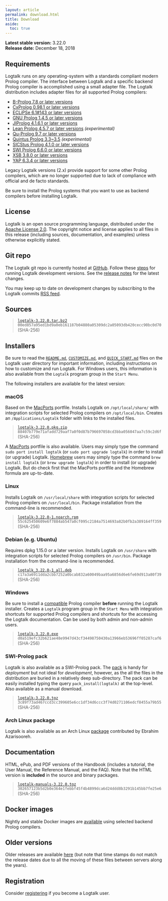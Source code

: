 ```yaml
---
layout: article
permalink: download.html
title: Download
aside:
  toc: true
---
```


**Latest stable version:** 3.22.0  
**Release date:** December 18, 2018

## Requirements

Logtalk runs on any operating-system with a standards compliant modern
Prolog compiler. The interface between Logtalk and a specific backend
Prolog compiler is accomplished using a small adapter file. The Logtalk
distribution includes adapter files for all supported Prolog compilers:

-   [B-Prolog 7.8 or later versions](http://www.picat-lang.org/bprolog/)
-   [CxProlog 0.98.1 or later versions](http://ctp.di.fct.unl.pt/~amd/cxprolog/)
-   [ECLiPSe 6.1\#143 or later versions](http://eclipseclp.org/)
-   [GNU Prolog 1.4.5 or later versions](http://www.gprolog.org/)
-   [JIProlog 4.1.6.1 or later versions](http://www.jiprolog.com/)
-   [Lean Prolog 4.5.7 or later versions](http://www.cse.unt.edu/~tarau/) *(experimental)*
-   [Qu-Prolog 9.7 or later versions](http://www.itee.uq.edu.au/~pjr/HomePages/QuPrologHome.html)
-   [Quintus Prolog 3.3\~3.5](https://quintus.sics.se) *(experimental)*
-   [SICStus Prolog 4.1.0 or later versions](https://sicstus.sics.se)
-   [SWI Prolog 6.6.0 or later versions](http://www.swi-prolog.org/)
-   [XSB 3.8.0 or later versions](http://xsb.sourceforge.net/)
-   [YAP 6.3.4 or later versions](http://www.dcc.fc.up.pt/~vsc/Yap/)

Legacy Logtalk versions (2.x) provide support for some other Prolog
compilers, which are no longer supported due to lack of compliance with
official and de facto standards.

Be sure to install the Prolog systems that you want to use as backend
compilers before installing Logtalk.


## License

Logtalk is an open source programming language, distributed under the
[Apache License 2.0](https://github.com/LogtalkDotOrg/logtalk3/blob/master/LICENSE.txt).
The copyright notice and license applies to all files in this release
(including sources, documentation, and examples) unless otherwise
explicitly stated.


## Git repo

The Logtalk git repo is currently hosted at
[GitHub](http://github.com/LogtalkDotOrg/logtalk3).
Follow these [steps](running_developer_versions.html)
for running Logtalk development versions. See the
[release notes](https://github.com/LogtalkDotOrg/logtalk3/blob/master/RELEASE_NOTES.md)
for the latest changes.

You may keep up to date on development changes by subscribing to the Logtalk commits [RSS
feed](https://github.com/LogtalkDotOrg/logtalk3/commits/master.atom).


## Sources

> [`logtalk-3.22.0.tar.bz2`](files/logtalk-3.22.0.tar.bz2)  
> `00ed857a95ed1bd9a0eb161187b04880a05309dc2a05093db420cecc90bc0d70` (SHA-256)


## Installers

Be sure to read the
[`README.md`](https://github.com/LogtalkDotOrg/logtalk3/blob/master/README.md),
[`CUSTOMIZE.md`](https://github.com/LogtalkDotOrg/logtalk3/blob/master/CUSTOMIZE.md), and
[`QUICK_START.md`](https://github.com/LogtalkDotOrg/logtalk3/blob/master/QUICK_START.md)
files on the Logtalk user directory for important information, including
instructions on how to customize and run Logtalk. For Windows users,
this information is also available from the `Logtalk` program group in
the `Start Menu`.

The following installers are available for the latest version:


### macOS

Based on the [MacPorts](http://www.macports.org/) portfile. Installs
Logtalk on `/opt/local/share/` with integration scripts for selected
Prolog compilers on `/opt/local/bin`. Creates an `/Applications/Logtalk`
folder with links to the installed files.

> [`logtalk-3.22.0.pkg.zip`](files/logtalk-3.22.0.pkg.zip)  
> `88407b779e71afadd729aaf7a0f0d87b796697058cd3bba056047aa7c59c2d6f` (SHA-256)

A [MacPorts](http://www.macports.org/) portfile is also available. Users
may simply type the command `sudo port install logtalk` (or
`sudo port upgrade logtalk`) in order to install (or upgrade) Logtalk.
[Homebrew](http://mxcl.github.com/homebrew/) users may simply type the
command `brew install logtalk` (or `brew upgrade logtalk`) in order to
install (or upgrade) Logtalk. But do check first that the MacPorts
portfile and the Homebrew formula are up-to-date.


### Linux

Installs Logtalk on `/usr/local/share` with integration scripts for
selected Prolog compilers on `/usr/local/bin`. Package installation from
the command-line is recommended.

> [`logtalk-3.22.0-1.noarch.rpm`](files/logtalk-3.22.0-1.noarch.rpm)  
> `55c625450609e6f7884ab547a0cf095c2184a7514693a82b0fb2a389164ff359` (SHA-256)


### Debian (e.g. Ubuntu)

Requires dpkg 1.15.0 or a later version. Installs Logtalk on
`/usr/share` with integration scripts for selected Prolog compilers on
`/usr/bin`. Package installation from the command-line is recommended.

> [`logtalk_3.22.0-1_all.deb`](files/logtalk_3.22.0-1_all.deb)  
> `c17a3a6911dda2cbb7252a0bcab832a60049baa95a6856d6e6fe69d913a80f39` (SHA-256)


### Windows

Be sure to install a [compatible](#requirements) Prolog compiler
**before** running the Logtalk installer. Creates a `Logtalk` program
group in the `Start Menu` with integration shortcuts for supported
Prolog compilers and shortcuts for the accessing the Logtalk
documentation. Can be used by both admin and non-admin users.

> [`logtalk-3.22.0.exe`](files/logtalk-3.22.0.exe)  
> `d0a519efc32b621ae48e9947d43cf34498750430a13966eb53696ff05287caf6` (SHA-256)


### SWI-Prolog pack

Logtalk is also available as a SWI-Prolog pack. The
[pack](http://www.swi-prolog.org/pack/list?p=logtalk) is handy for
*deployment* but not ideal for *development*, however, as the all the
files in the distribution are buried in a relatively deep sub-directory.
The pack can be easily installed typing the query `pack_install(logtalk)`
at the top-level. Also available as a manual download.

> [`logtalk-3.22.0.tgz`](files/swi-prolog/packs/logtalk-3.22.0.tgz)  
> `3c89f73ad467ccd3cc399605e6cc1df34d6ccc3f74d0271106edcf8455a79b55` (SHA-256)


### Arch Linux package

Logtalk is also available as an Arch Linux
[package](https://aur.archlinux.org/packages/logtalk/) contributed by
Ebrahim Azarisooreh.


## Documentation

HTML, ePub, and PDF versions of the Handbook (includes a tutorial, the User Manual, the Reference Manual, and the FAQ).
Note that the HTML version is **included** in the source and binary packages.

> [`logtalk-manuals-3.22.0.tgz`](files/logtalk-manuals-3.22.0.tgz)  
> `302657123b5d2b0e364e1febbf45f4b4899dca6d24ddd8b3291b145bb7fe25e6` (SHA-256)


## Docker images

Nightly and stable Docker images are [available](https://hub.docker.com/u/logtalk/) using selected backend Prolog compilers.


## Older versions

Older releases are available [here](/files/) (but note that time stamps
do not match the release dates due to all the moving of these files
between servers along the years).


## Registration

Consider [registering](regform.html) if you become a Logtalk user.

